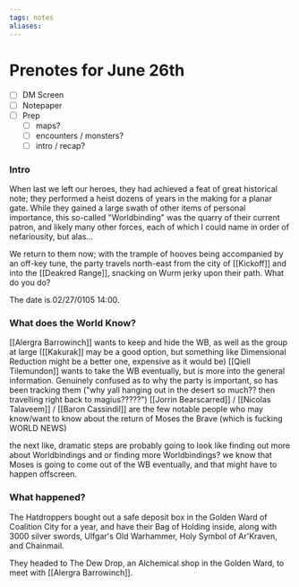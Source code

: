```yaml
---
tags: notes
aliases:
---
```


# Prenotes for June 26th
- [ ] DM Screen
- [ ] Notepaper
- [ ] Prep
	- [ ] maps?
	- [ ] encounters / monsters?
	- [ ] intro / recap?

### Intro

When last we left our heroes, they had achieved a feat of great historical note; they performed a heist dozens of years in the making for a planar gate. While they gained a large swath of other items of personal importance, this so-called "Worldbinding" was the quarry of their current patron, and likely many other forces, each of which I could name in order of nefariousity, but alas...

We return to them now; with the trample of hooves being accompanied by an off-key tune, the party travels north-east from the city of [[Kickoff]] and into the [[Deakred Range]], snacking on Wurm jerky upon their path. What do you do?

The date is 02/27/0105 14:00.

### What does the World Know?

[[Alergra Barrowinch]] wants to keep and hide the WB, as well as the group at large ([[Kakurak]] may be a good option, but something like Dimensional Reduction might be a better one, expensive as it would be)
[[Qiell Tilemundon]] wants to take the WB eventually, but is more into the general information. Genuinely confused as to why the party is important, so has been tracking them ("why yall hanging out in the desert so much?? then travelling right back to magius?????")
[[Jorrin Bearscarred]] / [[Nicolas Talaveem]] / [[Baron Cassindil]] are the few notable people who may know/want to know about the return of Moses the Brave (which is fucking WORLD NEWS)

the next like, dramatic steps are probably going to look like finding out more about Worldbindings and or finding more Worldbindings? we know that Moses is going to come out of the WB eventually, and that might have to happen offscreen.

### What happened?

The Hatdroppers bought out a safe deposit box in the Golden Ward of Coalition City for a year, and have their Bag of Holding inside, along with 3000 silver swords, Ulfgar's Old Warhammer, Holy Symbol of Ar'Kraven, and Chainmail.

They headed to The Dew Drop, an Alchemical shop in the Golden Ward, to meet with [[Alergra Barrowinch]].